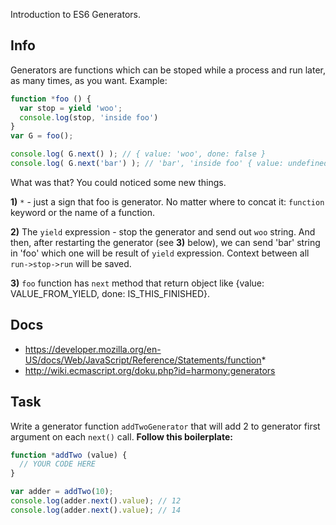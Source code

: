 Introduction to ES6 Generators.

## Info
Generators are functions which can be stoped while a process
and run later, as many times, as you want. Example:

```js
function *foo () {
  var stop = yield 'woo';
  console.log(stop, 'inside foo')
}
var G = foo();

console.log( G.next() ); // { value: 'woo', done: false }
console.log( G.next('bar') ); // 'bar', 'inside foo' { value: undefined, done: true }
```

What was that? You could noticed some new things.

**1)** `*` - just a sign that foo is generator. No matter where to
concat it: `function` keyword or the name of a function.

**2)** The `yield` expression - stop the generator and send out `woo` string.
And then, after restarting the generator (see **3)** below), we can send 'bar'
string in 'foo' which one will be result of `yield` expression.
Context between all `run->stop->run` will be saved.

**3)** `foo` function has `next` method that return object like
{value: VALUE_FROM_YIELD, done: IS_THIS_FINISHED}.

## Docs
 - https://developer.mozilla.org/en-US/docs/Web/JavaScript/Reference/Statements/function*
 - http://wiki.ecmascript.org/doku.php?id=harmony:generators

## Task
Write a generator function `addTwoGenerator` that will add 2
to generator first argument on each `next()` call.
**Follow this boilerplate:**
```js
function *addTwo (value) {
  // YOUR CODE HERE
}

var adder = addTwo(10);
console.log(adder.next().value); // 12
console.log(adder.next().value); // 14
```
